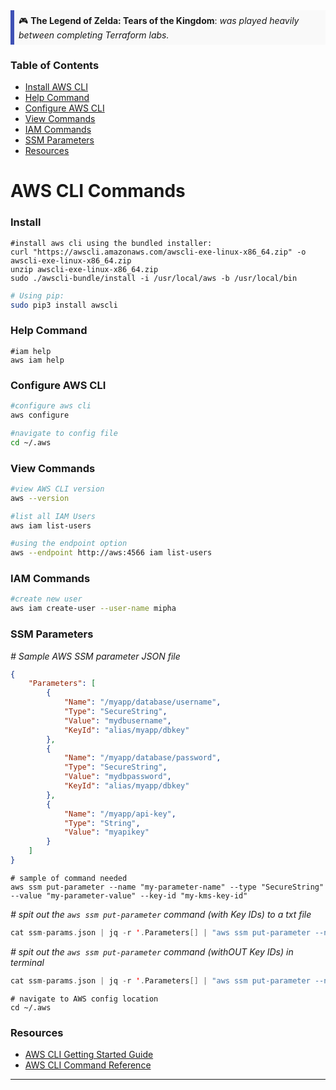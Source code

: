 <div style="background-color: #f9f9f9; border-left: 6px solid #3f51b5; padding: 0.5em;">
  🎮 <strong>The Legend of Zelda: Tears of the Kingdom</strong>: <em>was played heavily between completing Terraform labs.</em>
</div>

### Table of Contents

- [Install AWS CLI](#install)
- [Help Command](#help-command)
- [Configure AWS CLI](#configure-aws-cli)
- [View Commands](#view-commands)
- [IAM Commands](#iam-commands)
- [SSM Parameters](#ssm-parameters)
- [Resources](#resources)

# AWS CLI Commands

### Install

```shell
#install aws cli using the bundled installer:
curl "https://awscli.amazonaws.com/awscli-exe-linux-x86_64.zip" -o awscli-exe-linux-x86_64.zip
unzip awscli-exe-linux-x86_64.zip
sudo ./awscli-bundle/install -i /usr/local/aws -b /usr/local/bin
```

```bash
# Using pip:
sudo pip3 install awscli
```

### Help Command

```shell
#iam help
aws iam help
```

### Configure AWS CLI

```bash
#configure aws cli
aws configure
```

```bash
#navigate to config file
cd ~/.aws
```

### View Commands

```bash
#view AWS CLI version
aws --version
```

```bash
#list all IAM Users
aws iam list-users

#using the endpoint option
aws --endpoint http://aws:4566 iam list-users
```

### IAM Commands

```bash
#create new user
aws iam create-user --user-name mipha
```

### SSM Parameters

_# Sample AWS SSM parameter JSON file_
```json
{
    "Parameters": [
        {
            "Name": "/myapp/database/username",
            "Type": "SecureString",
            "Value": "mydbusername",
            "KeyId": "alias/myapp/dbkey"
        },
        {
            "Name": "/myapp/database/password",
            "Type": "SecureString",
            "Value": "mydbpassword",
            "KeyId": "alias/myapp/dbkey"
        },
        {
            "Name": "/myapp/api-key",
            "Type": "String",
            "Value": "myapikey"
        }
    ]
}

```
```shell
# sample of command needed
aws ssm put-parameter --name "my-parameter-name" --type "SecureString" --value "my-parameter-value" --key-id "my-kms-key-id"
```
_# spit out the `aws ssm put-parameter` command (with Key IDs) to a txt file_
```swift
cat ssm-params.json | jq -r '.Parameters[] | "aws ssm put-parameter --name \"" + .Name + "\" --type \"" + .Type + "\" --value \"" + .Value + "\"\(.KeyId | select(. != null) | " --key-id \"" + . + "\"")"' > someFileName.txt
```
_# spit out the `aws ssm put-parameter` command (withOUT Key IDs) in terminal_
```swift
cat ssm-params.json | jq -r '.Parameters[] | "aws ssm put-parameter --name \"" + .Name + "\" --type \"" + .Type + "\" --value \"" + .Value + "\"\(.KeyId | select(. == null) | " --key-id \"" + . + "\"")"'
```
```shell
# navigate to AWS config location
cd ~/.aws
```


### Resources

- [AWS CLI Getting Started Guide](https://docs.aws.amazon.com/cli/latest/userguide/cli-configure-quickstart.html)
- [AWS CLI Command Reference](https://docs.aws.amazon.com/cli/latest/index.html)

---
